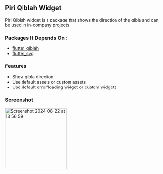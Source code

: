 ## Piri Qiblah Widget

Piri Qiblah widget is a package that shows the direction of the qibla and can be used in in-company projects.

### Packages It Depends On :

- [flutter_qiblah](https://pub.dev/packages/flutter_qiblah)
- [flutter_svg](https://pub.dev/packages/flutter_svg)

### Features
- Show qibla direction
- Use default assets or custom assets
- Use default error/loading widget or custom widgets

### Screenshot
<img width="200" alt="Screenshot 2024-08-22 at 13 56 59" src="https://github.com/user-attachments/assets/3d6dd439-2910-4b04-bb08-29d8de35c76c">
